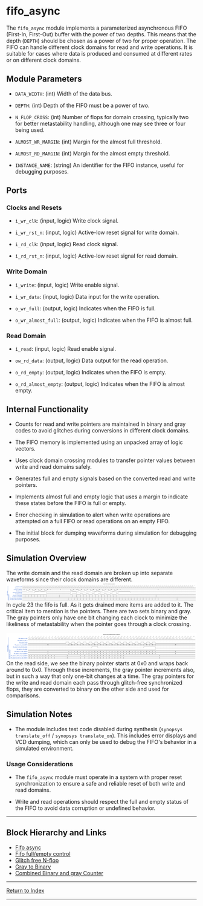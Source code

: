 # fifo_async

The `fifo_async` module implements a parameterized asynchronous FIFO (First-In, First-Out) buffer with the power of two depths. This means that the depth (`DEPTH`) should be chosen as a power of two for proper operation. The FIFO can handle different clock domains for read and write operations. It is suitable for cases where data is produced and consumed at different rates or on different clock domains.

## Module Parameters

- `DATA_WIDTH`: (int) Width of the data bus.

- `DEPTH`: (int) Depth of the FIFO must be a power of two.

- `N_FLOP_CROSS`: (int) Number of flops for domain crossing, typically two for better metastability handling, although one may see three or four being used.

- `ALMOST_WR_MARGIN`: (int) Margin for the almost full threshold.

- `ALMOST_RD_MARGIN`: (int) Margin for the almost empty threshold.

- `INSTANCE_NAME`: (string) An identifier for the FIFO instance, useful for debugging purposes.

## Ports

### Clocks and Resets

- `i_wr_clk`: (input, logic) Write clock signal.

- `i_wr_rst_n`: (input, logic) Active-low reset signal for write domain.

- `i_rd_clk`: (input, logic) Read clock signal.

- `i_rd_rst_n`: (input, logic) Active-low reset signal for read domain.

### Write Domain

- `i_write`: (input, logic) Write enable signal.

- `i_wr_data`: (input, logic) Data input for the write operation.

- `o_wr_full`: (output, logic) Indicates when the FIFO is full.

- `o_wr_almost_full`: (output, logic) Indicates when the FIFO is almost full.

### Read Domain

- `i_read`: (input, logic) Read enable signal.

- `ow_rd_data`: (output, logic) Data output for the read operation.

- `o_rd_empty`: (output, logic) Indicates when the FIFO is empty.

- `o_rd_almost_empty`: (output, logic) Indicates when the FIFO is almost empty.

## Internal Functionality

- Counts for read and write pointers are maintained in binary and gray codes to avoid glitches during conversions in different clock domains.

- The FIFO memory is implemented using an unpacked array of logic vectors.

- Uses clock domain crossing modules to transfer pointer values between write and read domains safely.

- Generates full and empty signals based on the converted read and write pointers.

- Implements almost full and empty logic that uses a margin to indicate these states before the FIFO is full or empty.

- Error checking in simulation to alert when write operations are attempted on a full FIFO or read operations on an empty FIFO.

- The initial block for dumping waveforms during simulation for debugging purposes.

## Simulation Overview

The write domain and the read domain are broken up into separate waveforms since their clock domains are different.
![High-Level Simulation](./_wavedrom_svg/wavedrom_fifo_async_write.svg)
In cycle 23 the fifo is full. As it gets drained more items are added to it. The critical item to mention is the pointers. There are two sets binary and gray. The gray pointers only have one bit changing each clock to minimize the likeliness of metastability when the pointer goes through a clock crossing.

![High-Level Simulation](./_wavedrom_svg/wavedrom_fifo_async_read.svg)
On the read side, we see the binary pointer starts at 0x0 and wraps back around to 0x0. Through these increments, the gray pointer increments also, but in such a way that only one-bit changes at a time.
The gray pointers for the write and read domain each pass through glitch-free synchronized flops, they are converted to binary on the other side and used for comparisons.

## Simulation Notes

- The module includes test code disabled during synthesis (`synopsys translate_off` / `synopsys translate_on`). This includes error displays and VCD dumping, which can only be used to debug the FIFO's behavior in a simulated environment.

### Usage Considerations

- The `fifo_async` module must operate in a system with proper reset synchronization to ensure a safe and reliable reset of both write and read domains.

- Write and read operations should respect the full and empty status of the FIFO to avoid data corruption or undefined behavior.

---

## Block Hierarchy and Links

- [Fifo async](fifo_async.md)
- [Fifo full/empty control](fifo_control.md)
- [Glitch free N-flop](glitch_free_n_dff_arn.md)
- [Gray to Binary](gray2bin.md)
- [Combined Binary and gray Counter](counter_bingray.md)

---

[Return to Index](index.md)

---
